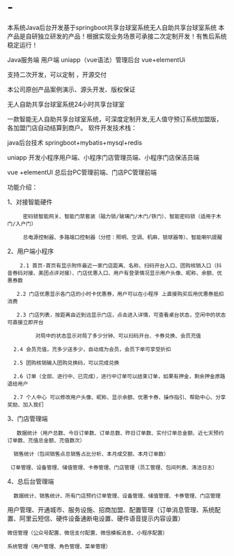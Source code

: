 # -
本系统Java后台开发基于springboot共享台球室系统无人自助共享台球室系统
本产品是自研独立研发的产品！根据实现业务场景可承接二次定制开发！有售后系统稳定运行！

Java服务端 用户端 uniapp（vue语法）管理后台 vue+elementUi

支持二次开发，可以定制 ，开源交付

本公司原创产品案例演示、源头开发、版权保证

无人自助共享台球室系统24小时共享台球室

一款智能无人自助共享台球室系统，可深度定制开发,无人值守预订系统加盟版，各加盟门店自动结算到商户。
软件开发技术栈：

 java后台技术 springboot+mybatis+mysql+redis  

uniapp  开发小程序用户端、小程序门店管理员端、小程序门店保洁员端 

vue +elementUI 总后台PC管理前端、门店PC管理前端

功能介绍：

  1、对接智能硬件

         密码锁智能网关、智能门禁套装（磁力锁/玻璃门/木门/铁门）、智能密码锁（适用于木门/入户门）

         总电源控制器、多路端口控制器（分控：照明、空调、机麻、锁球器等）、智能喇叭提醒

  2、用户端小程序

        2.1 首页-首页有显示附件最近一家门店距离、名称、扫码开台入口、团购核销入口（抖音券码对接、美团点评对接）、门店优惠入口、用户有登录情况显示用户头像、昵称、余额、优惠券数

       2.2 门店优惠显示各门店的小时卡优惠券，用户可以在小程序 上直接购买后用优惠券抵扣消费

       2.3 门店列表，按距离由近到远显示门店，点击进入详情，可查看桌台状态，空闲中的状态可直接立即开台

             对局中的状态显示对局了多少分钟、可以扫码开台、卡券兑换、会员充值

      2.4 会员充值，充多少送多少，自动成为会员，会员下单可享受折扣

      2.5 团购核销输入团购兑换码，可以完成兑换

      2.6 订单（全部、进行中、已完成），进行中订单可以结束订单，如果有押金，剩余押金原路退给用户

      2.7 个人中心 可以修改用户头像、昵称、显示余额、优惠卡券、操作指引、帮助中心、分享奖励、加入我们

  3、门店管理端

       数据统计（用户总数、今日订单数、订单总数、昨日订单数、实付订单总金额、近七天预约订单数、充值总金额、充值数次）

      销售统计（包间销售点总销售占比分析、本月成交额、本月订单数）

     订单管理、设备管理、储值管理、卡券管理、门店管理（员工管理、包间列表、清洁日志）

4、总后台管理端

      数据统计、销售统计、所有门店预约订单管理、设备管理、储值管理、卡券管理、门店管理

用户管理、开通城市、服务设施、招商加盟、配置管理（订单消息管理、系统配置、阿里云短信、硬件设备通断电设置、硬件语音提示内容设置）

    微信管理（公众号配置、微信支付配置、微信模板消息、小程序配置）

    系统管理（用户管理、角色管理、菜单管理）
